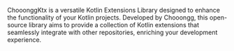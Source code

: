 ChooonggKtx is a versatile Kotlin Extensions Library designed to enhance the functionality of your Kotlin projects. Developed by Chooongg, this open-source library aims to provide a collection of Kotlin extensions that seamlessly integrate with other repositories, enriching your development experience.
